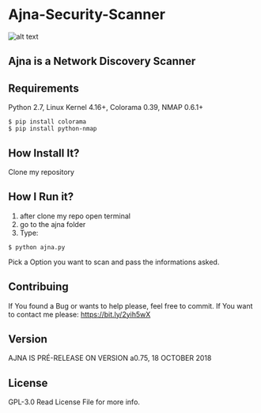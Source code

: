 # Ajna-Security-Scanner
![alt text](https://upload.wikimedia.org/wikipedia/commons/thumb/d/d1/Ajna_Mandala.svg/220px-Ajna_Mandala.svg.png)

## Ajna is a Network Discovery Scanner

## Requirements 

Python 2.7,
Linux Kernel 4.16+,
Colorama 0.39,
NMAP 0.6.1+

```
$ pip install colorama
$ pip install python-nmap
```

## How Install It?

Clone my repository

## How I Run it?

1. after clone my repo open terminal
2. go to the ajna folder
3. Type:
```
$ python ajna.py
``` 
Pick a Option you want to scan and pass the informations asked.

## Contribuing

If You found a Bug or wants to help please, feel free to commit.
If You want to contact me please: https://bit.ly/2yih5wX

## Version 

AJNA IS PRÉ-RELEASE ON VERSION a0.75, 18 OCTOBER 2018

## License
GPL-3.0
Read License File for more info.
